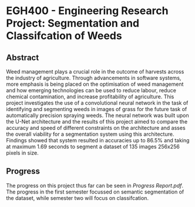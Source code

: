 # EGH400 - Engineering Research Project: Segmentation and Classifcation of Weeds
 
## Abstract

Weed management plays a crucial role in the outcome of harvests across the industry of agriculture. Through advancements in software systems, more emphasis is being placed on the optimisation of weed management and how emerging technologies can be used to reduce labour, reduce chemical contamination, and increase profitability of agriculture. This project investigates the use of a convolutional neural network in the task of identifying and segmenting weeds in images of grass for the future task of automatically precision spraying weeds. The neural network was built upon the U-Net architecture and the results of this project aimed to compare the accuracy and speed of different constraints on the architecture and asses the overall viability for a segmentation system using this architecture. Findings showed that system resulted in accuracies up to 86.5% and taking at maximum 1.69 seconds to segment a dataset of 135 images 256x256 pixels in size. 

## Progress 
The progress on this project thus far can be seen in _Progress Report.pdf_. The progress in the first semester focussed on semantic segmentation of the dataset, while semester two will focus on classifcation. 
